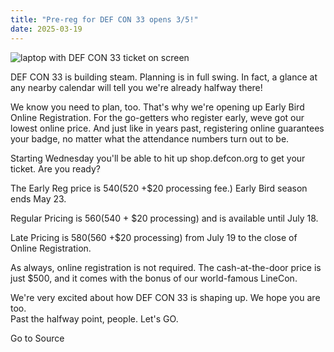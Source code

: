 ```yaml
---
title: "Pre-reg for DEF CON 33 opens 3/5!"
date: 2025-03-19
---
```


![laptop with DEF CON 33 ticket on screen](https://defcon.org/images/defcon-33/post-images/33-prereg.webp)  

DEF CON 33 is building steam. Planning is in full swing. In fact, a glance at any nearby calendar will tell you we're already halfway there!

We know you need to plan, too. That's why we're opening up Early Bird Online Registration. For the go-getters who register early, weve got our lowest online price. And just like in years past, registering online guarantees your badge, no matter what the attendance numbers turn out to be.

Starting Wednesday you'll be able to hit up shop.defcon.org to get your ticket. Are you ready?

The Early Reg price is $540 ($520 +$20 processing fee.) Early Bird season ends May 23.

Regular Pricing is $560 ($540 + $20 processing) and is available until July 18.

Late Pricing is $580 ($560 +$20 processing) from July 19 to the close of Online Registration.

As always, online registration is not required. The cash-at-the-door price is just $500, and it comes with the bonus of our world-famous LineCon.

We're very excited about how DEF CON 33 is shaping up. We hope you are too.  
Past the halfway point, people. Let's GO.

Go to Source

